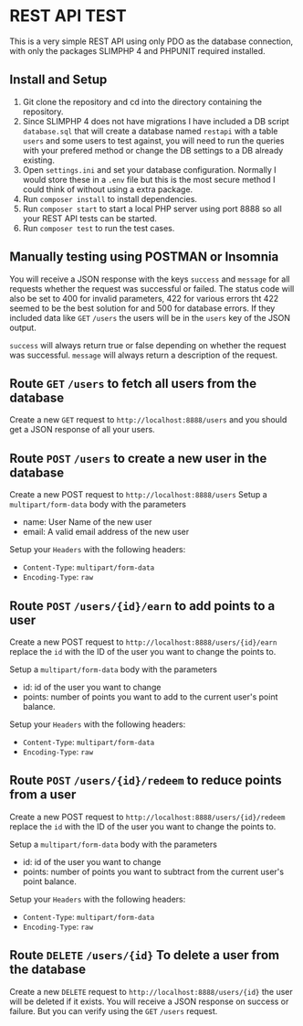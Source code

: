 # REST API TEST

This is a very simple REST API using only PDO as the database connection, with only the packages SLIMPHP 4 and PHPUNIT required installed.

## Install and Setup

  1. Git clone the repository and cd into the directory containing the repository.
  2. Since SLIMPHP 4 does not have migrations I have included a DB script `database.sql` that will create a database named `restapi` with a table `users` and some users to test against, you will need to run the queries with your prefered method or change the DB settings to a DB already existing.
  3. Open `settings.ini` and set your database configuration. Normally I would store these in a `.env` file but this is the most secure method I could think of without using a extra package.
  4. Run `composer install` to install dependencies.
  5. Run `composer start` to start a local PHP server using port 8888 so all your REST API tests can be started.
  6. Run `composer test` to run the test cases.

## Manually testing using POSTMAN or Insomnia

You will receive a JSON response with the keys `success` and `message` for all requests whether the request was successful or failed. The status code will also be set to 400 for invalid parameters, 422 for various errors tht 422 seemed to be the best solution for and 500 for database errors. If they included data like `GET` `/users` the users will be in the `users` key of the JSON output. 

`success` will always return true or false depending on whether the request was successful.
`message` will always return a description of the request.

## Route `GET` `/users` to fetch all users from the database

Create a new `GET` request to `http://localhost:8888/users` and you should get a JSON response of all your users.

## Route `POST` `/users` to create a new user in the database

Create a new POST request to `http://localhost:8888/users`
Setup a `multipart/form-data` body with the parameters

- name: User Name of the new user
- email: A valid email address of the new user

Setup your `Headers` with the following headers:

- `Content-Type`: `multipart/form-data`
- `Encoding-Type`: `raw`

## Route `POST` `/users/{id}/earn` to add points to a user

Create a new POST request to `http://localhost:8888/users/{id}/earn` replace the `id` with the ID of the user you want to change the points to.

Setup a `multipart/form-data` body with the parameters

- id: id of the user you want to change
- points: number of points you want to add to the current user's point balance.

Setup your `Headers` with the following headers:

- `Content-Type`: `multipart/form-data`
- `Encoding-Type`: `raw`

## Route `POST` `/users/{id}/redeem` to reduce points from a user

Create a new POST request to `http://localhost:8888/users/{id}/redeem` replace the `id` with the ID of the user you want to change the points to.

Setup a `multipart/form-data` body with the parameters

- id: id of the user you want to change
- points: number of points you want to subtract from the current user's point balance.

Setup your `Headers` with the following headers:

- `Content-Type`: `multipart/form-data`
- `Encoding-Type`: `raw`

## Route `DELETE` `/users/{id}` To delete a user from the database

Create a new `DELETE` request to `http://localhost:8888/users/{id}` the user will be deleted if it exists. You will receive a JSON response on success or failure. But you can verify using the `GET` `/users` request.
